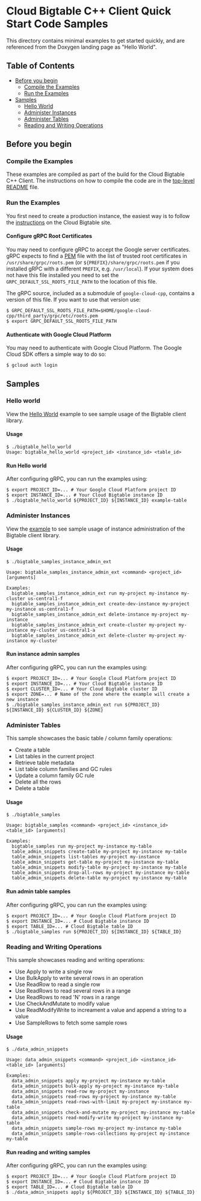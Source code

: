# Cloud Bigtable C++ Client Quick Start Code Samples

This directory contains minimal examples to get started quickly, and are
referenced from the Doxygen landing page as "Hello World".

## Table of Contents

- [Before you begin](#before-you-begin)
  - [Compile the Examples](#compile-the-examples)  
  - [Run the Examples](#run-the-examples)
- [Samples](#samples)
  - [Hello World](#hello-world)
  - [Administer Instances](#administer-instances)
  - [Administer Tables](#administer-tables)
  - [Reading and Writing Operations](#reading-and-writing-operations)

## Before you begin

### Compile the Examples

These examples are compiled as part of the build for the Cloud Bigtable C++
Client.  The instructions on how to compile the code are in the
[top-level README](../../README.md) file.

### Run the Examples

You first need to create a production instance, the easiest way is to
follow the
[instructions](https://cloud.google.com/bigtable/docs/creating-instance)
on the Cloud Bigtable site.

#### Configure gRPC Root Certificates

You may need to configure gRPC to accept the Google server certificates.
gRPC expects to find a
[PEM](https://en.wikipedia.org/wiki/Privacy-enhanced_Electronic_Mail) file
with the list of trusted root certificates in `/usr/share/grpc/roots.pem`
(or `${PREFIX}/share/grpc/roots.pem` if you installed gRPC with a different
`PREFIX`, e.g. `/usr/local`).  If your system does not have this file installed
you need to set the `GRPC_DEFAULT_SSL_ROOTS_FILE_PATH` to the location of this
file.

The gRPC source, included as a submodule of `google-cloud-cpp`, contains
a version of this file. If you want to use that version use:

```console
$ GRPC_DEFAULT_SSL_ROOTS_FILE_PATH=$HOME/google-cloud-cpp/third_party/grpc/etc/roots.pem
$ export GRPC_DEFAULT_SSL_ROOTS_FILE_PATH
```

#### Authenticate with Google Cloud Platform

You may need to authenticate with Google Cloud Platform. The Google Cloud SDK
offers a simple way to do so:

```console
$ gcloud auth login
```

## Samples

### Hello world

View the [Hello World][hello_world_code] example to see sample usage of the Bigtable client library.

#### Usage

```console
$ ./bigtable_hello_world
Usage: bigtable_hello_world <project_id> <instance_id> <table_id>
```

#### Run Hello world
After configuring gRPC, you can run the examples using:

```console
$ export PROJECT_ID=... # Your Google Cloud Platform project ID
$ export INSTANCE_ID=... # Your Cloud Bigtable instance ID
$ ./bigtable_hello_world ${PROJECT_ID} ${INSTANCE_ID} example-table
```

### Administer Instances

View the [example][instance_admin_code] to see sample usage of instance administration of
the Bigtable client library.

#### Usage

```console
$ ./bigtable_samples_instance_admin_ext

Usage: bigtable_samples_instance_admin_ext <command> <project_id> [arguments]

Examples:
  bigtable_samples_instance_admin_ext run my-project my-instance my-cluster us-central1-f
  bigtable_samples_instance_admin_ext create-dev-instance my-project my-instance us-central1-f
  bigtable_samples_instance_admin_ext delete-instance my-project my-instance
  bigtable_samples_instance_admin_ext create-cluster my-project my-instance my-cluster us-central1-a
  bigtable_samples_instance_admin_ext delete-cluster my-project my-instance my-cluster
```

#### Run instance admin samples

After configuring gRPC, you can run the examples using:

```console
$ export PROJECT_ID=... # Your Google Cloud Platform project ID
$ export INSTANCE_ID=... # Your Cloud Bigtable instance ID
$ export CLUSTER_ID=... # Your Cloud Bigtable cluster ID
$ export ZONE=... # Name of the zone where the example will create a new instance
$ ./bigtable_samples_instance_admin_ext run ${PROJECT_ID} ${INSTANCE_ID} ${CLUSTER_ID} ${ZONE}
```

[hello_world_code]: bigtable_hello_world.cc
[instance_admin_code]: bigtable_samples_instance_admin_ext.cc

### Administer Tables

This sample showcases the basic table / column family operations:

- Create a table
- List tables in the current project
- Retrieve table metadata
- List table column families and GC rules
- Update a column family GC rule
- Delete all the rows
- Delete a table

#### Usage

```console
$ ./bigtable_samples

Usage: bigtable_samples <command> <project_id> <instance_id> <table_id> [arguments]

Examples:
  bigtable_samples run my-project my-instance my-table 
  table_admin_snippets create-table my-project my-instance my-table
  table_admin_snippets list-tables my-project my-instance
  table_admin_snippets get-table my-project my-instance my-table
  table_admin_snippets modify-table my-project my-instance my-table
  table_admin_snippets drop-all-rows my-project my-instance my-table
  table_admin_snippets delete-table my-project my-instance my-table  
```
#### Run admin table samples
After configuring gRPC, you can run the examples using:

```console
$ export PROJECT_ID=... # Your Google Cloud Platform project ID
$ export INSTANCE_ID=... # Cloud Bigtable instance ID
$ export TABLE_ID=... # Cloud Bigtable table ID
$ ./bigtable_samples run ${PROJECT_ID} ${INSTANCE_ID} ${TABLE_ID}
```
### Reading and Writing Operations

This sample showcases reading and writing operations:

- Use Apply to write a single row
- Use BulkApply to write several rows in an operation
- Use ReadRow to read a single row
- Use ReadRows to read several rows in a range
- Use ReadRows to read 'N' rows in a range
- Use CheckAndMutate to modify value
- Use ReadModifyWrite to increament a value and append a string to a value
- Use SampleRows to fetch some sample rows

#### Usage

```console
$ ./data_admin_snippets

Usage: data_admin_snippets <command> <project_id> <instance_id> <table_id> [arguments]

Examples:
  data_admin_snippets apply my-project my-instance my-table
  data_admin_snippets bulk-apply my-project my-instance my-table
  data_admin_snippets read-row my-project my-instance
  data_admin_snippets read-rows my-project my-instance my-table
  data_admin_snippets read-rows-with-limit my-project my-instance my-table
  data_admin_snippets check-and-mutate my-project my-instance my-table
  data_admin_snippets read-modify-write my-project my-instance my-table
  data_admin_snippets sample-rows my-project my-instance my-table
  data_admin_snippets sample-rows-collections my-project my-instance my-table
```

#### Run reading and writing samples
After configuring gRPC, you can run the examples using:

```console
$ export PROJECT_ID=... # Your Google Cloud Platform project ID
$ export INSTANCE_ID=... # Cloud Bigtable instance ID
$ export TABLE_ID=... # Cloud Bigtable table ID
$ ./data_admin_snippets apply ${PROJECT_ID} ${INSTANCE_ID} ${TABLE_ID}
```

[hello_world_code]: bigtable_hello_world.cc
[instance_admin_code]: bigtable_samples_instance_admin.cc
[table_admin_code]: table_admin_snippets.cc
[data_admin_snippets]: data_admin_snippets.cc
